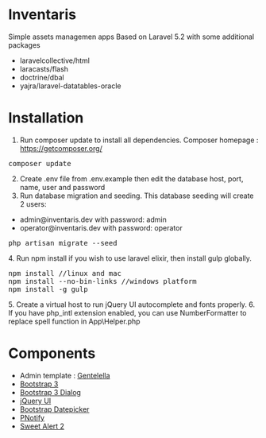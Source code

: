 # Inventaris
Simple assets managemen apps
Based on Laravel 5.2 with some additional packages
- laravelcollective/html
- laracasts/flash
- doctrine/dbal
- yajra/laravel-datatables-oracle

# Installation
1. Run composer update to install all dependencies. Composer homepage : https://getcomposer.org/
<pre>composer update</pre>
2. Create .env file from .env.example then edit the database host, port, name, user and password
3. Run database migration and seeding. This database seeding will create 2 users:
<ul><li>admin@inventaris.dev with password: admin</li><li>operator@inventaris.dev with password: operator</li></ul>
<pre>php artisan migrate --seed</pre>
4. Run npm install if you wish to use laravel elixir, then install gulp globally.
<pre>npm install //linux and mac<br>npm install --no-bin-links //windows platform<br>npm install -g gulp</pre>
5. Create a virtual host to run jQuery UI autocomplete and fonts properly.
6. If you have php_intl extension enabled, you can use NumberFormatter to replace spell function in App\Helper.php

# Components
<ul>
<li>Admin template : <a target="_blank" href="https://colorlib.com/wp/free-bootstrap-admin-dashboard-templates/">Gentelella</a></li>
<li><a target="_blank" href="http://getbootstrap.com/">Bootstrap 3</a></li>
<li><a target="_blank" href="https://nakupanda.github.io/bootstrap3-dialog/">Bootstrap 3 Dialog</a></li>
<li><a target="_blank" href="https://jqueryui.com/">jQuery UI</a></li>
<li><a target="_blank" href="https://github.com/eternicode/bootstrap-datepicker">Bootstrap Datepicker</a></li>
<li><a target="_blank" href="https://sciactive.com/pnotify/">PNotify</a></li>
<li><a target="_blank" href="http://limonte.github.io/sweetalert2/">Sweet Alert 2</a></li>
</ul>

